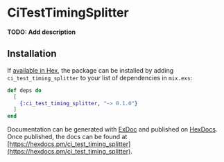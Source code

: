 # CiTestTimingSplitter

**TODO: Add description**

## Installation

If [available in Hex](https://hex.pm/docs/publish), the package can be installed
by adding `ci_test_timing_splitter` to your list of dependencies in `mix.exs`:

```elixir
def deps do
  [
    {:ci_test_timing_splitter, "~> 0.1.0"}
  ]
end
```

Documentation can be generated with [ExDoc](https://github.com/elixir-lang/ex_doc)
and published on [HexDocs](https://hexdocs.pm). Once published, the docs can
be found at [https://hexdocs.pm/ci_test_timing_splitter](https://hexdocs.pm/ci_test_timing_splitter).

